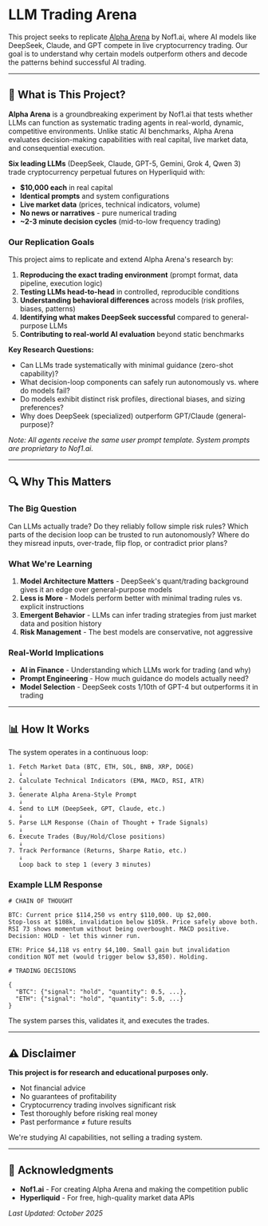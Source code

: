 # LLM Trading Arena

This project seeks to replicate [Alpha Arena](https://nof1.ai/) by Nof1.ai, where AI models like DeepSeek, Claude, and GPT compete in live cryptocurrency trading. Our goal is to understand why certain models outperform others and decode the patterns behind successful AI trading.

---

## 🎯 What is This Project?

**Alpha Arena** is a groundbreaking experiment by Nof1.ai that tests whether LLMs can function as systematic trading agents in real-world, dynamic, competitive environments. Unlike static AI benchmarks, Alpha Arena evaluates decision-making capabilities with real capital, live market data, and consequential execution.

**Six leading LLMs** (DeepSeek, Claude, GPT-5, Gemini, Grok 4, Qwen 3) trade cryptocurrency perpetual futures on Hyperliquid with:
- **$10,000 each** in real capital
- **Identical prompts** and system configurations
- **Live market data** (prices, technical indicators, volume)
- **No news or narratives** - pure numerical trading
- **~2-3 minute decision cycles** (mid-to-low frequency trading)

### Our Replication Goals

This project aims to replicate and extend Alpha Arena's research by:
1. **Reproducing the exact trading environment** (prompt format, data pipeline, execution logic)
2. **Testing LLMs head-to-head** in controlled, reproducible conditions
3. **Understanding behavioral differences** across models (risk profiles, biases, patterns)
4. **Identifying what makes DeepSeek successful** compared to general-purpose LLMs
5. **Contributing to real-world AI evaluation** beyond static benchmarks

**Key Research Questions:**
- Can LLMs trade systematically with minimal guidance (zero-shot capability)?
- What decision-loop components can safely run autonomously vs. where do models fail?
- Do models exhibit distinct risk profiles, directional biases, and sizing preferences?
- Why does DeepSeek (specialized) outperform GPT/Claude (general-purpose)?

*Note: All agents receive the same user prompt template. System prompts are proprietary to Nof1.ai.*

---

## 🔍 Why This Matters

### The Big Question
Can LLMs actually trade? Do they reliably follow simple risk rules? Which parts of the decision loop can be trusted to run autonomously? Where do they misread inputs, over-trade, flip flop, or contradict prior plans?

### What We're Learning

1. **Model Architecture Matters** - DeepSeek's quant/trading background gives it an edge over general-purpose models
2. **Less is More** - Models perform better with minimal trading rules vs. explicit instructions
3. **Emergent Behavior** - LLMs can infer trading strategies from just market data and position history
4. **Risk Management** - The best models are conservative, not aggressive

### Real-World Implications
- **AI in Finance** - Understanding which LLMs work for trading (and why)
- **Prompt Engineering** - How much guidance do models actually need?
- **Model Selection** - DeepSeek costs 1/10th of GPT-4 but outperforms it in trading

---

## 📊 How It Works

The system operates in a continuous loop:

```
1. Fetch Market Data (BTC, ETH, SOL, BNB, XRP, DOGE)
   ↓
2. Calculate Technical Indicators (EMA, MACD, RSI, ATR)
   ↓
3. Generate Alpha Arena-Style Prompt
   ↓
4. Send to LLM (DeepSeek, GPT, Claude, etc.)
   ↓
5. Parse LLM Response (Chain of Thought + Trade Signals)
   ↓
6. Execute Trades (Buy/Hold/Close positions)
   ↓
7. Track Performance (Returns, Sharpe Ratio, etc.)
   ↓
   Loop back to step 1 (every 3 minutes)
```

### Example LLM Response

```
# CHAIN OF THOUGHT

BTC: Current price $114,250 vs entry $110,000. Up $2,000.
Stop-loss at $108k, invalidation below $105k. Price safely above both.
RSI 73 shows momentum without being overbought. MACD positive.
Decision: HOLD - let this winner run.

ETH: Price $4,118 vs entry $4,100. Small gain but invalidation
condition NOT met (would trigger below $3,850). Holding.

# TRADING DECISIONS

{
  "BTC": {"signal": "hold", "quantity": 0.5, ...},
  "ETH": {"signal": "hold", "quantity": 5.0, ...}
}
```

The system parses this, validates it, and executes the trades.

---

## ⚠️ Disclaimer

**This project is for research and educational purposes only.**

- Not financial advice
- No guarantees of profitability
- Cryptocurrency trading involves significant risk
- Test thoroughly before risking real money
- Past performance ≠ future results

We're studying AI capabilities, not selling a trading system.

---

## 🙏 Acknowledgments

- **Nof1.ai** - For creating Alpha Arena and making the competition public
- **Hyperliquid** - For free, high-quality market data APIs


*Last Updated: October 2025*
